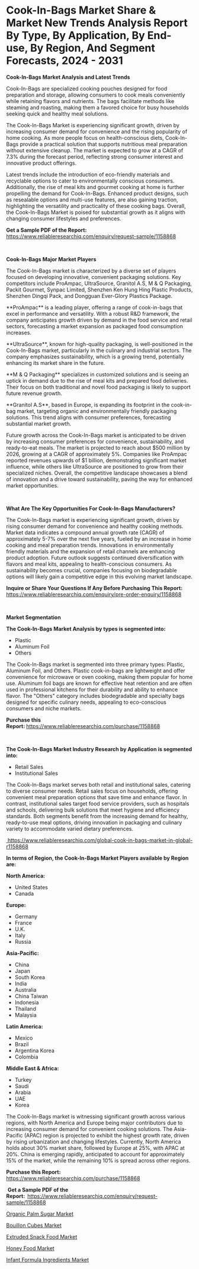 <p><h1>Cook-In-Bags Market Share & Market New Trends Analysis Report By Type, By Application, By End-use, By Region, And Segment Forecasts, 2024 - 2031</h1></p><p><strong>Cook-In-Bags Market Analysis and Latest Trends</strong></p>
<p><p>Cook-In-Bags are specialized cooking pouches designed for food preparation and storage, allowing consumers to cook meals conveniently while retaining flavors and nutrients. The bags facilitate methods like steaming and roasting, making them a favored choice for busy households seeking quick and healthy meal solutions. </p><p>The Cook-In-Bags Market is experiencing significant growth, driven by increasing consumer demand for convenience and the rising popularity of home cooking. As more people focus on health-conscious diets, Cook-In-Bags provide a practical solution that supports nutritious meal preparation without extensive cleanup. The market is expected to grow at a CAGR of 7.3% during the forecast period, reflecting strong consumer interest and innovative product offerings.</p><p>Latest trends include the introduction of eco-friendly materials and recyclable options to cater to environmentally conscious consumers. Additionally, the rise of meal kits and gourmet cooking at home is further propelling the demand for Cook-In-Bags. Enhanced product designs, such as resealable options and multi-use features, are also gaining traction, highlighting the versatility and practicality of these cooking bags. Overall, the Cook-In-Bags Market is poised for substantial growth as it aligns with changing consumer lifestyles and preferences.</p></p>
<p><strong>Get a Sample PDF of the Report:&nbsp;</strong> <a href="https://www.reliableresearchiq.com/enquiry/request-sample/1158868?utm_campaign=1578&utm_medium=2&utm_source=Github&utm_content=ia&utm_term=18102024&utm_id=cook-in-bags">https://www.reliableresearchiq.com/enquiry/request-sample/1158868</a></p>
<p>&nbsp;</p>
<p><strong>Cook-In-Bags Major Market Players</strong></p>
<p><p>The Cook-In-Bags market is characterized by a diverse set of players focused on developing innovative, convenient packaging solutions. Key competitors include ProAmpac, UltraSource, Granitol A.S, M & Q Packaging, Packit Gourmet, Synpac Limited, Shenzhen Ken Hung Hing Plastic Products, Shenzhen Dingqi Pack, and Dongguan Ever-Glory Plastics Package.</p><p>**ProAmpac** is a leading player, offering a range of cook-in-bags that excel in performance and versatility. With a robust R&D framework, the company anticipates growth driven by demand in the food service and retail sectors, forecasting a market expansion as packaged food consumption increases.</p><p>**UltraSource**, known for high-quality packaging, is well-positioned in the Cook-In-Bags market, particularly in the culinary and industrial sectors. The company emphasizes sustainability, which is a growing trend, potentially enhancing its market share in the future.</p><p>**M & Q Packaging** specializes in customized solutions and is seeing an uptick in demand due to the rise of meal kits and prepared food deliveries. Their focus on both traditional and novel food packaging is likely to support future revenue growth.</p><p>**Granitol A.S**, based in Europe, is expanding its footprint in the cook-in-bag market, targeting organic and environmentally friendly packaging solutions. This trend aligns with consumer preferences, forecasting substantial market growth.</p><p>Future growth across the Cook-In-Bags market is anticipated to be driven by increasing consumer preferences for convenience, sustainability, and ready-to-eat meals. The market is projected to reach about $500 million by 2026, growing at a CAGR of approximately 5%. Companies like ProAmpac reported revenues upwards of $1 billion, demonstrating significant market influence, while others like UltraSource are positioned to grow from their specialized niches. Overall, the competitive landscape showcases a blend of innovation and a drive toward sustainability, paving the way for enhanced market opportunities.</p></p>
<p>&nbsp;</p>
<p><strong>What Are The Key Opportunities For Cook-In-Bags Manufacturers?</strong></p>
<p><p>The Cook-In-Bags market is experiencing significant growth, driven by rising consumer demand for convenience and healthy cooking methods. Market data indicates a compound annual growth rate (CAGR) of approximately 5-7% over the next five years, fueled by an increase in home cooking and meal preparation trends. Innovations in environmentally friendly materials and the expansion of retail channels are enhancing product adoption. Future outlook suggests continued diversification with flavors and meal kits, appealing to health-conscious consumers. As sustainability becomes crucial, companies focusing on biodegradable options will likely gain a competitive edge in this evolving market landscape.</p></p>
<p><strong>Inquire or Share Your Questions If Any Before Purchasing This Report:</strong> <a href="https://www.reliableresearchiq.com/enquiry/pre-order-enquiry/1158868?utm_campaign=1578&utm_medium=2&utm_source=Github&utm_content=ia&utm_term=18102024&utm_id=cook-in-bags">https://www.reliableresearchiq.com/enquiry/pre-order-enquiry/1158868</a></p>
<p>&nbsp;</p>
<p><strong>Market Segmentation</strong></p>
<p><strong>The Cook-In-Bags Market Analysis by types is segmented into:</strong></p>
<p><ul><li>Plastic</li><li>Aluminum Foil</li><li>Others</li></ul></p>
<p><p>The Cook-In-Bags market is segmented into three primary types: Plastic, Aluminum Foil, and Others. Plastic cook-in-bags are lightweight and offer convenience for microwave or oven cooking, making them popular for home use. Aluminum foil bags are known for effective heat retention and are often used in professional kitchens for their durability and ability to enhance flavor. The "Others" category includes biodegradable and specialty bags designed for specific culinary needs, appealing to eco-conscious consumers and niche markets.</p></p>
<p><strong>Purchase this Report:&nbsp;</strong><a href="https://www.reliableresearchiq.com/purchase/1158868?utm_campaign=1578&utm_medium=2&utm_source=Github&utm_content=ia&utm_term=18102024&utm_id=cook-in-bags">https://www.reliableresearchiq.com/purchase/1158868</a></p>
<p>&nbsp;</p>
<p><strong>The Cook-In-Bags Market Industry Research by Application is segmented into:</strong></p>
<p><ul><li>Retail Sales</li><li>Institutional Sales</li></ul></p>
<p><p>The Cook-In-Bags market serves both retail and institutional sales, catering to diverse consumer needs. Retail sales focus on households, offering convenient meal preparation options that save time and enhance flavor. In contrast, institutional sales target food service providers, such as hospitals and schools, delivering bulk solutions that meet hygiene and efficiency standards. Both segments benefit from the increasing demand for healthy, ready-to-use meal options, driving innovation in packaging and culinary variety to accommodate varied dietary preferences.</p></p>
<p><a href="https://www.reliableresearchiq.com/global-cook-in-bags-market-in-global-r1158868?utm_campaign=1578&utm_medium=2&utm_source=Github&utm_content=ia&utm_term=18102024&utm_id=cook-in-bags">&nbsp;https://www.reliableresearchiq.com/global-cook-in-bags-market-in-global-r1158868</a></p>
<p><strong>In terms of Region, the Cook-In-Bags Market Players available by Region are:</strong></p>
<p>
    <p> <strong> North America: </strong>
        <ul>
            <li>United States</li>
            <li>Canada</li>
        </ul>
        </p> 
    <p> <strong> Europe: </strong>
        <ul>
            <li>Germany</li>
            <li>France</li>
            <li>U.K.</li>
            <li>Italy</li>
            <li>Russia</li>
        </ul>
        </p> 
    <p> <strong> Asia-Pacific: </strong>
        <ul>
            <li>China</li>
            <li>Japan</li>
            <li>South Korea</li>
            <li>India</li>
            <li>Australia</li>
            <li>China Taiwan</li>
            <li>Indonesia</li>
            <li>Thailand</li>
            <li>Malaysia</li>
        </ul>
        </p> 
    <p> <strong> Latin America: </strong>
        <ul>
            <li>Mexico</li>
            <li>Brazil</li>
            <li>Argentina Korea</li>
            <li>Colombia</li>
        </ul>
        </p> 
    <p> <strong> Middle East & Africa: </strong>
        <ul>
            <li>Turkey</li>
            <li>Saudi</li>
            <li>Arabia</li>
            <li>UAE</li>
            <li>Korea</li>
        </ul>
    </p>
    </p>
<p><p>The Cook-In-Bags market is witnessing significant growth across various regions, with North America and Europe being major contributors due to increasing consumer demand for convenient cooking solutions. The Asia-Pacific (APAC) region is projected to exhibit the highest growth rate, driven by rising urbanization and changing lifestyles. Currently, North America holds about 30% market share, followed by Europe at 25%, with APAC at 20%. China is emerging rapidly, anticipated to account for approximately 15% of the market, while the remaining 10% is spread across other regions.</p></p>
<p><strong>Purchase this Report: </strong><a href="https://www.reliableresearchiq.com/purchase/1158868?utm_campaign=1578&utm_medium=2&utm_source=Github&utm_content=ia&utm_term=18102024&utm_id=cook-in-bags">https://www.reliableresearchiq.com/purchase/1158868</a></p>
<p>&nbsp;<strong>Get a Sample PDF of the Report:&nbsp;&nbsp;</strong><a href="https://www.reliableresearchiq.com/enquiry/request-sample/1158868?utm_campaign=1578&utm_medium=2&utm_source=Github&utm_content=ia&utm_term=18102024&utm_id=cook-in-bags">https://www.reliableresearchiq.com/enquiry/request-sample/1158868</a></p>
<p><strong></strong></p>
<p><p><a href="https://www.linkedin.com/pulse/global-organic-palm-sugar-market-size-trends-analysis-drqje?utm_campaign=1578&utm_medium=2&utm_source=Github&utm_content=ia&utm_term=18102024&utm_id=cook-in-bags">Organic Palm Sugar Market</a></p><p><a href="https://www.linkedin.com/pulse/bouillon-cubes-market-navigating-challenges-unlocking-potential-cascf?utm_campaign=1578&utm_medium=2&utm_source=Github&utm_content=ia&utm_term=18102024&utm_id=cook-in-bags">Bouillon Cubes Market</a></p><p><a href="https://www.linkedin.com/pulse/market-dynamics-future-trends-global-extruded-snack-food-sector-mnbzf?utm_campaign=1578&utm_medium=2&utm_source=Github&utm_content=ia&utm_term=18102024&utm_id=cook-in-bags">Extruded Snack Food Market</a></p><p><a href="https://www.linkedin.com/pulse/honey-food-value-chain-analysis-from-raw-materials-end-user-5lxtf?utm_campaign=1578&utm_medium=2&utm_source=Github&utm_content=ia&utm_term=18102024&utm_id=cook-in-bags">Honey Food Market</a></p><p><a href="https://www.linkedin.com/pulse/decoding-infant-formula-ingredients-market-signals-growth-nzope?utm_campaign=1578&utm_medium=2&utm_source=Github&utm_content=ia&utm_term=18102024&utm_id=cook-in-bags">Infant Formula Ingredients Market</a></p></p>